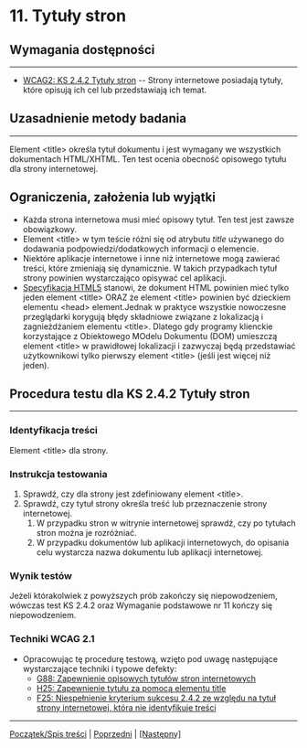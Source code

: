 # 11. Tytuły stron

## Wymagania dostępności
--------------------------
-   [WCAG2: KS 2.4.2 Tytuły stron](http://www.w3.org/TR/UNDERSTANDING-WCAG20/navigation-mechanisms-title.html) -- Strony internetowe posiadają tytuły, które opisują ich cel lub przedstawiają ich temat.

## Uzasadnienie metody badania
------------------------------
Element &lt;title&gt; określa tytuł dokumentu i jest wymagany we wszystkich dokumentach HTML/XHTML. Ten test ocenia obecność opisowego tytułu dla strony internetowej.

## Ograniczenia, założenia lub wyjątki
-   Każda strona internetowa musi mieć opisowy tytuł. Ten test jest zawsze obowiązkowy.
-   Element &lt;title&gt; w tym teście różni się od atrybutu *title* używanego do dodawania podpowiedzi/dodatkowych informacji o elemencie.
-   Niektóre aplikacje internetowe i inne niż internetowe mogą zawierać treści, które zmieniają się dynamicznie. W takich przypadkach tytuł strony powinien wystarczająco opisywać cel aplikacji.
-   [Specyfikacja HTML5](https://www.w3.org/TR/html50/document-metadata.html#the-title-element) stanowi, że dokument HTML powinien mieć tylko jeden element &lt;title&gt; ORAZ że element &lt;title&gt; powinien być dzieckiem elementu &lt;head&gt; element.Jednak w praktyce wszystkie nowoczesne przeglądarki korygują błędy składniowe związane z lokalizacją i zagnieżdżaniem elementu &lt;title&gt;.  Dlatego gdy programy klienckie korzystające z Obiektowego MOdelu Dokumentu (DOM)  umieszczą element &lt;title&gt; w prawidłowej lokalizacji i zazwyczaj będą przedstawiać użytkownikowi tylko pierwszy element &lt;title&gt; (jeśli jest więcej niż jeden).

## Procedura testu dla KS 2.4.2 Tytuły stron
---------------------------------------
### Identyfikacja treści
Element &lt;title&gt; dla strony.

### Instrukcja testowania

1.  Sprawdź, czy dla strony jest zdefiniowany element &lt;title&gt;.
2.  Sprawdź, czy tytuł strony określa treść lub przeznaczenie strony internetowej.
    1.  W przypadku stron w witrynie internetowej sprawdź, czy po tytułach stron można je rozróżniać.
    2.  W przypadku dokumentów lub aplikacji internetowych, do opisania celu wystarcza nazwa dokumentu lub aplikacji internetowej.

### Wynik testów
Jeżeli którakolwiek z powyższych prób zakończy się niepowodzeniem, wówczas test KS 2.4.2 oraz Wymaganie podstawowe nr 11 kończy się niepowodzeniem.

### Techniki WCAG 2.1
-   Opracowując tę procedurę testową, wzięto pod uwagę następujące wystarczające techniki i typowe defekty:
    -   [G88: Zapewnienie opisowych tytułów stron internetowych](https://www.w3.org/TR/WCAG20-TECHS/G88.html)
    -   [H25: Zapewnienie tytułu za pomocą elementu title](https://www.w3.org/TR/WCAG20-TECHS/H25.html)
    -   [F25: Niespełnienie kryterium sukcesu 2.4.2 ze względu na tytuł strony internetowej, która nie identyfikuje treści](https://www.w3.org/TR/WCAG20-TECHS/F25.html)

----------------------------------------
[Początek/Spis treści](index.md) | [Poprzedni](10_Formularze.md) | [[Następny]](12_TabeleDanych.md)
